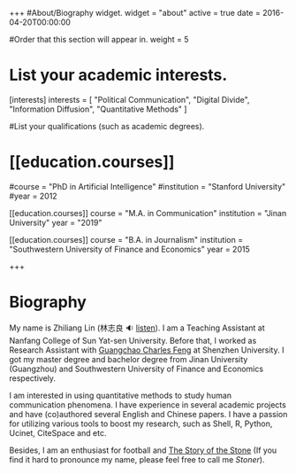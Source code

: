 +++
#About/Biography widget.
widget = "about"
active = true
date = 2016-04-20T00:00:00

#Order that this section will appear in.
weight = 5

# List your academic interests.
[interests]
interests = [
"Political Communication",
"Digital Divide",
"Information Diffusion",
"Quantitative Methods"
  ]



#List your qualifications (such as academic degrees).

# [[education.courses]]

#course = "PhD in Artificial Intelligence"
#institution = "Stanford University"
#year = 2012

[[education.courses]]
  course = "M.A. in Communication"
  institution = "Jinan University"
  year = "2019"

[[education.courses]]
  course = "B.A. in Journalism"
  institution = "Southwestern University of Finance and Economics"
  year = 2015

+++

# Biography

My name is Zhiliang Lin (林志良 :sound: ​[listen](http://www.zhilianglin.com/files/zhiliang-lin.ogg)). I am a Teaching Assistant at Nanfang College of Sun Yat-sen University. Before that, I worked as Research Assistant with [Guangchao Charles Feng](https://scholar.google.com/citations?user=zoqsgEsAAAAJ&hl) at Shenzhen University. I got my master degree and bachelor degree from Jinan University (Guangzhou) and Southwestern University of Finance and Economics respectively.

I am interested in using quantitative methods to study human communication phenomena. I have experience in several academic projects and have (co)authored several English and Chinese papers. I have a passion for utilizing various tools to boost my research, such as Shell, R, Python, Ucinet, CiteSpace and etc. 

Besides, I am an enthusiast for football and [The Story of the Stone](https://www.goodreads.com/series/175344) (If you find it hard to pronounce my name, please feel free to call me *Stoner*).